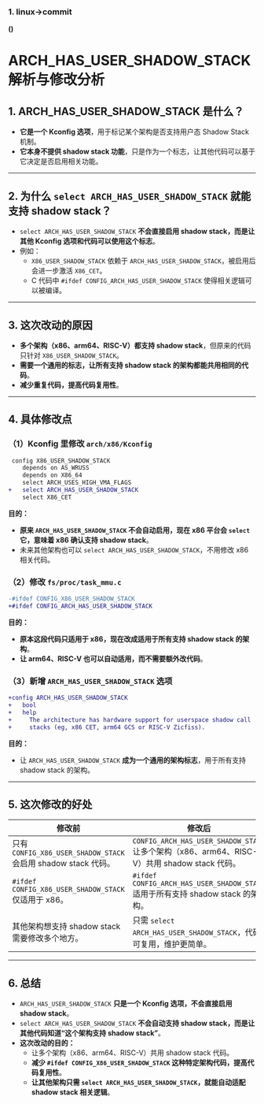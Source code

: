 <!--
 * @Date: 2025-03-02
 * @LastEditors: GoKo-Son626
 * @LastEditTime: 2025-03-02
 * @FilePath: /Day-Do/25-2-27.md
 * @Description: 
-->
### 1. linux->commit
**()**


# **ARCH_HAS_USER_SHADOW_STACK 解析与修改分析**
   
## **1. ARCH_HAS_USER_SHADOW_STACK 是什么？**
- **它是一个 Kconfig 选项**，用于标记某个架构是否支持用户态 Shadow Stack 机制。
- **它本身不提供 shadow stack 功能**，只是作为一个标志，让其他代码可以基于它决定是否启用相关功能。

---

## **2. 为什么 `select ARCH_HAS_USER_SHADOW_STACK` 就能支持 shadow stack？**
- `select ARCH_HAS_USER_SHADOW_STACK` **不会直接启用 shadow stack，而是让其他 Kconfig 选项和代码可以使用这个标志**。
- 例如：
  - `X86_USER_SHADOW_STACK` 依赖于 `ARCH_HAS_USER_SHADOW_STACK`，被启用后会进一步激活 `X86_CET`。
  - C 代码中 `#ifdef CONFIG_ARCH_HAS_USER_SHADOW_STACK` 使得相关逻辑可以被编译。

---

## **3. 这次改动的原因**
- **多个架构（x86、arm64、RISC-V）都支持 shadow stack**，但原来的代码只针对 `X86_USER_SHADOW_STACK`。
- **需要一个通用的标志，让所有支持 shadow stack 的架构都能共用相同的代码**。
- **减少重复代码，提高代码复用性**。

---

## **4. 具体修改点**
### **（1）Kconfig 里修改 `arch/x86/Kconfig`**
```diff
 config X86_USER_SHADOW_STACK
 	depends on AS_WRUSS
 	depends on X86_64
 	select ARCH_USES_HIGH_VMA_FLAGS
+	select ARCH_HAS_USER_SHADOW_STACK
 	select X86_CET
```
**目的：**
- **原来 `ARCH_HAS_USER_SHADOW_STACK` 不会自动启用，现在 x86 平台会 `select` 它，意味着 x86 确认支持 shadow stack**。
- 未来其他架构也可以 `select ARCH_HAS_USER_SHADOW_STACK`，不用修改 x86 相关代码。

### **（2）修改 `fs/proc/task_mmu.c`**
```diff
-#ifdef CONFIG_X86_USER_SHADOW_STACK
+#ifdef CONFIG_ARCH_HAS_USER_SHADOW_STACK
```
**目的：**
- **原本这段代码只适用于 x86，现在改成适用于所有支持 shadow stack 的架构**。
- **让 arm64、RISC-V 也可以自动适用，而不需要额外改代码**。

### **（3）新增 `ARCH_HAS_USER_SHADOW_STACK` 选项**
```diff
+config ARCH_HAS_USER_SHADOW_STACK
+	bool
+	help
+	  The architecture has hardware support for userspace shadow call
+	  stacks (eg, x86 CET, arm64 GCS or RISC-V Zicfiss).
```
**目的：**
- 让 `ARCH_HAS_USER_SHADOW_STACK` **成为一个通用的架构标志**，用于所有支持 shadow stack 的架构。

---

## **5. 这次修改的好处**
| **修改前** | **修改后** |
|------------|------------|
| 只有 `CONFIG_X86_USER_SHADOW_STACK` 会启用 shadow stack 代码。 | `CONFIG_ARCH_HAS_USER_SHADOW_STACK` 让多个架构（x86、arm64、RISC-V）共用 shadow stack 代码。 |
| `#ifdef CONFIG_X86_USER_SHADOW_STACK` 仅适用于 x86。 | `#ifdef CONFIG_ARCH_HAS_USER_SHADOW_STACK` 适用于所有支持 shadow stack 的架构。 |
| 其他架构想支持 shadow stack 需要修改多个地方。 | 只需 `select ARCH_HAS_USER_SHADOW_STACK`，代码可复用，维护更简单。 |

---

## **6. 总结**
- `ARCH_HAS_USER_SHADOW_STACK` **只是一个 Kconfig 选项，不会直接启用 shadow stack**。
- `select ARCH_HAS_USER_SHADOW_STACK` **不会自动支持 shadow stack，而是让其他代码知道“这个架构支持 shadow stack”**。
- **这次改动的目的：**
  - 让多个架构（x86、arm64、RISC-V）共用 shadow stack 代码。
  - **减少 `#ifdef CONFIG_X86_USER_SHADOW_STACK` 这种特定架构代码，提高代码复用性**。
  - **让其他架构只需 `select ARCH_HAS_USER_SHADOW_STACK`，就能自动适配 shadow stack 相关逻辑**。
